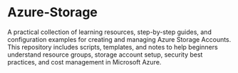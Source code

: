 # Azure-Storage
A practical collection of learning resources, step-by-step guides, and configuration examples for creating and managing Azure Storage Accounts. This repository includes scripts, templates, and notes to help beginners understand resource groups, storage account setup, security best practices, and cost management in Microsoft Azure.
